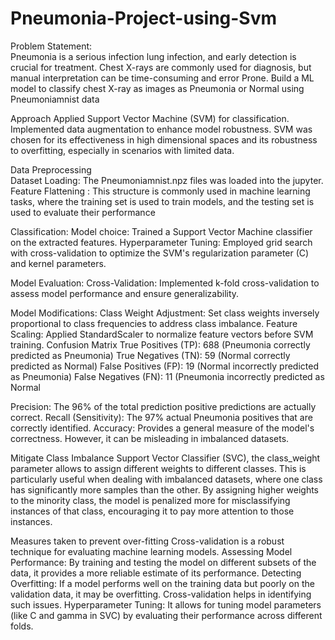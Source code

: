 # Pneumonia-Project-using-Svm
Problem Statement:  
Pneumonia is a serious infection lung infection, and early detection is crucial for treatment.
Chest X-rays are commonly used for diagnosis, but manual interpretation can be time-consuming and error Prone.
Build a ML model to classify chest X-ray as images as Pneumonia or Normal using Pneumoniamnist data  

Approach
Applied Support Vector Machine (SVM) for classification.
Implemented data augmentation to enhance model robustness.
SVM was chosen for its effectiveness in high dimensional spaces and its robustness to overfitting, especially in scenarios with limited data.

Data Preprocessing  
Dataset Loading:      The Pneumoniamnist.npz files was loaded into the jupyter.
Feature Flattening :  This structure is commonly used in machine learning tasks, where the training set is used to train models, and the testing set is used to evaluate their performance

Classification: 
Model choice: Trained a Support Vector Machine classifier on the extracted features.
Hyperparameter Tuning: Employed grid search with cross-validation to optimize the SVM's regularization parameter (C) and kernel parameters. 

Model Evaluation:
Cross-Validation: Implemented k-fold cross-validation to assess model performance and ensure generalizability.

Model Modifications:
Class Weight Adjustment: Set class weights inversely proportional to class frequencies to address class imbalance.
Feature Scaling: Applied StandardScaler to normalize feature vectors before SVM training.
Confusion Matrix
True Positives (TP):    688 (Pneumonia correctly predicted as Pneumonia)
True Negatives (TN):  59 (Normal correctly predicted as Normal)
False Positives (FP):   19 (Normal incorrectly predicted as Pneumonia)
False Negatives (FN): 11 (Pneumonia incorrectly predicted as Normal


Precision: The 96% of the total prediction positive predictions are actually correct.
Recall (Sensitivity): The 97% actual Pneumonia positives that are correctly identified.
Accuracy: Provides a general measure of the model's correctness. However, it can be misleading in imbalanced datasets.

Mitigate Class Imbalance 
Support Vector Classifier (SVC), the class_weight parameter allows to assign different weights to different classes. This is particularly useful when dealing with imbalanced datasets, where one class has significantly more samples than the other. By assigning higher weights to the minority class, the model is penalized more for misclassifying instances of that class, encouraging it to pay more attention to those instances.


Measures taken to prevent over-fitting 
Cross-validation is a robust technique for evaluating machine learning models. 
Assessing Model Performance: By training and testing the model on different subsets of the data, it provides a more reliable estimate of its performance.
Detecting Overfitting: If a model performs well on the training data but poorly on the validation data, it may be overfitting. Cross-validation helps in identifying such issues.
Hyperparameter Tuning: It allows for tuning model parameters (like C and gamma in SVC) by evaluating their performance across different folds.




